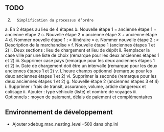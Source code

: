 ## TODO

2.       Simplification du processus d’ordre
a.       En 2 étapes au lieu de 4 étapes
b.      Nouvelle étape 1 = ancienne étape 1 + ancienne étape 2
c.       Nouvelle étape 2 = ancienne étape 3 + ancienne étape 4
d.      Nommer nouvelle étape 1 : « Itinéraire »
e.      Nommer nouvelle étape 2 : « Description de la marchandise »
f.        Nouvelle étape 1 (anciennes étapes 1 et 2)
                                                               i.      Deux sections : lieu de chargement et lieu de dépôt
                                                             ii.      Remplacer la case ville par une liste de choix (remarque pour les deux anciennes étapes 1 et 2)
                                                            iii.      Supprimer case pays (remarque pour les deux anciennes étapes 1 et 2)
                                                           iv.      Date de chargement doit être un intervalle (remarque pour les deux anciennes étapes 1 et 2)
                                                             v.      L’heure champs optionnel (remarque pour les deux anciennes étapes 1 et 2)
                                                           vi.      Supprimer la seconde (remarque pour les deux anciennes étapes 1 et 2)
g.       Nouvelle étape 2 (anciennes étapes 3 et 4)
                                                               i.      Supprimer : frais de transit, assurance, volume, article dangereux et colisage
                                                             ii.      Ajouter : type véhicule (liste) et nombre de voyages
                                                            iii.      Optionnels : moyen de paiement, délais de paiement et complémentaires
## Environnement de développement
* Ajouter xdebug.max_nesting_level=500 dans php.ini


